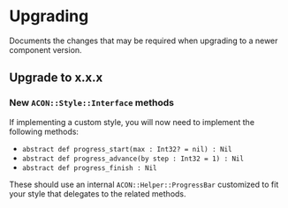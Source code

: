 # Upgrading

Documents the changes that may be required when upgrading to a newer component version.

## Upgrade to x.x.x

### New `ACON::Style::Interface` methods

If implementing a custom style, you will now need to implement the following methods:

- `abstract def progress_start(max : Int32? = nil) : Nil`
- `abstract def progress_advance(by step : Int32 = 1) : Nil`
- `abstract def progress_finish : Nil`

These should use an internal `ACON::Helper::ProgressBar` customized to fit your style that delegates to the related methods.
